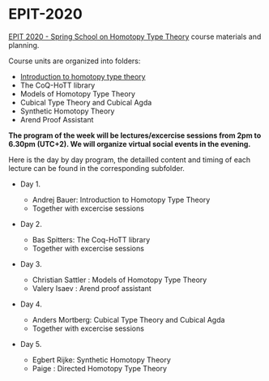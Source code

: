 # EPIT-2020

[EPIT 2020 - Spring School on Homotopy Type Theory](https://epit2020cnrs.inria.fr) course materials and planning.

Course units are organized into folders:

* [Introduction to homotopy type theory](./01-introduction-to-hott)
* The CoQ-HoTT library
* Models of Homotopy Type Theory
* Cubical Type Theory and Cubical Agda
* Synthetic Homotopy Theory
* Arend Proof Assistant

**The program of the week will be lectures/excercise sessions from 2pm to 6.30pm (UTC+2). We will organize virtual social events in the evening.**

Here is the day by day program, the detailled content and timing  of each lecture can be found in the corresponding subfolder. 

* Day 1. 
  + Andrej Bauer: Introduction to Homotopy Type Theory 
  + Together with excercise sessions

* Day 2. 
  + Bas Spitters: The Coq-HoTT library
  + Together with excercise sessions


* Day 3. 
   + Christian Sattler : Models of Homotopy Type Theory
   + Valery Isaev : Arend proof assistant

* Day 4. 
  + Anders Mortberg: Cubical Type Theory and Cubical Agda
  + Together with excercise sessions

* Day 5. 
  +  Egbert Rijke: Synthetic Homotopy Theory
  +  Paige : Directed Homotopy Type Theory

